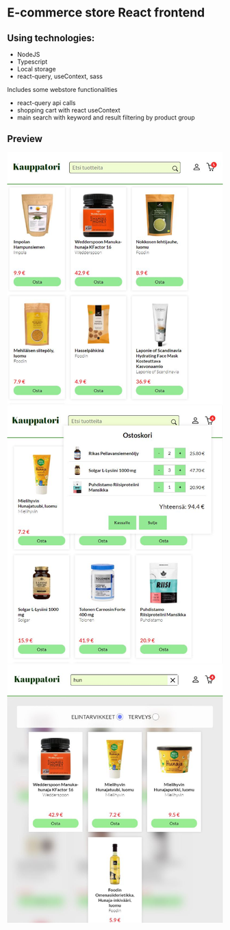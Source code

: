 ##

<h1>E-commerce store React frontend</h1>

<h2>Using technologies:</h2>
<ul>
  <li>NodeJS</li>
  <li>Typescript</li>
  <li>Local storage</li>
  <li>react-query, useContext, sass</li>
</ul>

<p>Includes some webstore functionalities</p>

<ul>
  <li>react-query api calls</li>
  <li>shopping cart with react useContext</li>
  <li>main search with keyword and result filtering by product group</li>
</ul>

<h2>Preview</h2>

<img src="https://github.com/a-liljeroos/E-commerce-store-React-frontend/blob/main/images/kauppatori-preview-1.JPG?raw=true">
</br>
<img src="https://github.com/a-liljeroos/E-commerce-store-React-frontend/blob/main/images/kauppatori-preview-2.JPG?raw=true">
</br>
<img src="https://github.com/a-liljeroos/E-commerce-store-React-frontend/blob/main/images/kauppatori-preview-3.JPG?raw=true">
